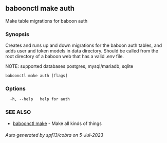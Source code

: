 ## baboonctl make auth

Make table migrations for baboon auth

### Synopsis

Creates and runs up and down migrations for the baboon auth tables, and adds user and token models in data directory.
Should be called from the root directory of a baboon web that has a valid .env file.

NOTE: supported databases postgres, mysql/mariadb, sqlite


```
baboonctl make auth [flags]
```

### Options

```
  -h, --help   help for auth
```

### SEE ALSO

* [baboonctl make](baboonctl_make.md)	 - Make all kinds of things

###### Auto generated by spf13/cobra on 5-Jul-2023
